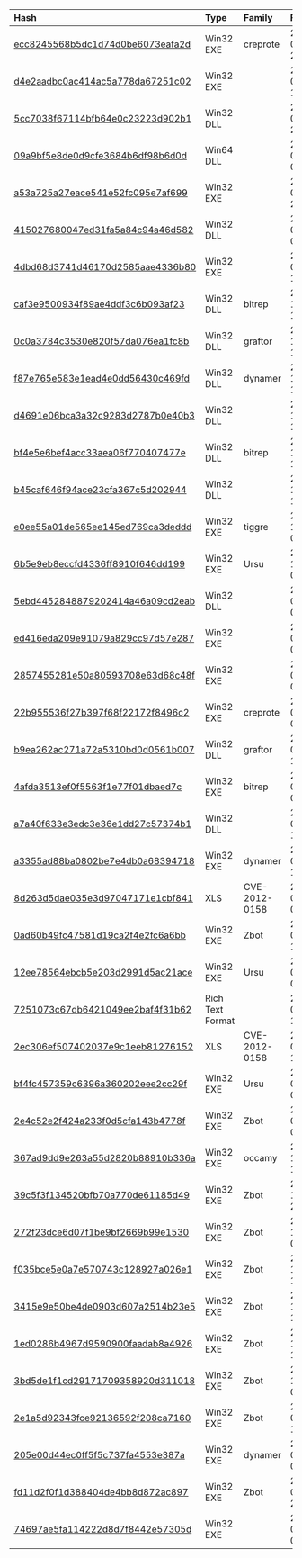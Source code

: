 |Hash|Type|Family|Frist_Seen|Name|
|:--|:--|:--|:--|:--|
|[ecc8245568b5dc1d74d0be6073eafa2d](https://www.virustotal.com/gui/file/ecc8245568b5dc1d74d0be6073eafa2d)|Win32 EXE|creprote|2019-03-16 23:04:44|dttcodexgigas.b822521633475c9ca6181689275bea3cc96b4d9a|
|[d4e2aadbc0ac414ac5a778da67251c02](https://www.virustotal.com/gui/file/d4e2aadbc0ac414ac5a778da67251c02)|Win32 EXE||2019-03-16 15:07:08|Microsoft MFC Program|
|[5cc7038f67114bfb64e0c23223d902b1](https://www.virustotal.com/gui/file/5cc7038f67114bfb64e0c23223d902b1)|Win32 DLL||2018-07-24 23:21:22|.|
|[09a9bf5e8de0d9cfe3684b6df98b6d0d](https://www.virustotal.com/gui/file/09a9bf5e8de0d9cfe3684b6df98b6d0d)|Win64 DLL||2018-07-24 05:47:19|codexgigas_49316f134954b3c6f883d0b5d5e33caeb813eb8d|
|[a53a725a27eace541e52fc095e7af699](https://www.virustotal.com/gui/file/a53a725a27eace541e52fc095e7af699)|Win32 EXE||2018-07-23 23:00:05|main|
|[415027680047ed31fa5a84c94a46d582](https://www.virustotal.com/gui/file/415027680047ed31fa5a84c94a46d582)|Win32 DLL||2018-04-27 09:30:08|wmext|
|[4dbd68d3741d46170d2585aae4336b80](https://www.virustotal.com/gui/file/4dbd68d3741d46170d2585aae4336b80)|Win32 EXE||2016-03-31 15:45:21|tmpolicy (1).dll|
|[caf3e9500934f89ae4ddf3c6b093af23](https://www.virustotal.com/gui/file/caf3e9500934f89ae4ddf3c6b093af23)|Win32 DLL|bitrep|2014-12-05 11:40:55|caf3e9500934f89ae4ddf3c6b093af23|
|[0c0a3784c3530e820f57da076ea1fc8b](https://www.virustotal.com/gui/file/0c0a3784c3530e820f57da076ea1fc8b)|Win32 DLL|graftor|2014-12-05 11:40:54|0c0a3784c3530e820f57da076ea1fc8b|
|[f87e765e583e1ead4e0dd56430c469fd](https://www.virustotal.com/gui/file/f87e765e583e1ead4e0dd56430c469fd)|Win32 DLL|dynamer|2014-12-05 11:40:54|f87e765e583e1ead4e0dd56430c469fd|
|[d4691e06bca3a32c9283d2787b0e40b3](https://www.virustotal.com/gui/file/d4691e06bca3a32c9283d2787b0e40b3)|Win32 DLL||2014-12-05 11:40:54|d4691e06bca3a32c9283d2787b0e40b3|
|[bf4e5e6bef4acc33aea06f770407477e](https://www.virustotal.com/gui/file/bf4e5e6bef4acc33aea06f770407477e)|Win32 DLL|bitrep|2014-12-05 11:40:54|bf4e5e6bef4acc33aea06f770407477e|
|[b45caf646f94ace23cfa367c5d202944](https://www.virustotal.com/gui/file/b45caf646f94ace23cfa367c5d202944)|Win32 DLL||2014-12-05 11:40:54|b45caf646f94ace23cfa367c5d202944|
|[e0ee55a01de565ee145ed769ca3deddd](https://www.virustotal.com/gui/file/e0ee55a01de565ee145ed769ca3deddd)|Win32 EXE|tiggre|2014-12-05 03:40:55|e0ee55a01de565ee145ed769ca3deddd|
|[6b5e9eb8eccfd4336ff8910f646dd199](https://www.virustotal.com/gui/file/6b5e9eb8eccfd4336ff8910f646dd199)|Win32 EXE|Ursu|2014-12-05 03:40:54|6b5e9eb8eccfd4336ff8910f646dd199|
|[5ebd4452848879202414a46a09cd2eab](https://www.virustotal.com/gui/file/5ebd4452848879202414a46a09cd2eab)|Win32 DLL||2014-09-30 08:00:30|5ebd4452848879202414a46a09cd2eab|
|[ed416eda209e91079a829cc97d57e287](https://www.virustotal.com/gui/file/ed416eda209e91079a829cc97d57e287)|Win32 EXE||2014-03-11 03:57:57|Microsoft MFC Program|
|[2857455281e50a80593708e63d68c48f](https://www.virustotal.com/gui/file/2857455281e50a80593708e63d68c48f)|Win32 EXE||2014-02-13 04:06:41|vti-rescan|
|[22b955536f27b397f68f22172f8496c2](https://www.virustotal.com/gui/file/22b955536f27b397f68f22172f8496c2)|Win32 EXE|creprote|2014-02-13 01:50:48|Microsoft MFC Program|
|[b9ea262ac271a72a5310bd0d0561b007](https://www.virustotal.com/gui/file/b9ea262ac271a72a5310bd0d0561b007)|Win32 DLL|graftor|2014-01-09 12:23:12|b9ea262ac271a72a5310bd0d0561b007|
|[4afda3513ef0f5563f1e77f01dbaed7c](https://www.virustotal.com/gui/file/4afda3513ef0f5563f1e77f01dbaed7c)|Win32 EXE|bitrep|2014-01-07 00:58:49|4afda3513ef0f5563f1e77f01dbaed7c|
|[a7a40f633e3edc3e36e1dd27c57374b1](https://www.virustotal.com/gui/file/a7a40f633e3edc3e36e1dd27c57374b1)|Win32 DLL||2014-01-06 16:46:02|04ac29fa7a80ce3daa3f844fd90de8b791cbf27b.codex|
|[a3355ad88ba0802be7e4db0a68394718](https://www.virustotal.com/gui/file/a3355ad88ba0802be7e4db0a68394718)|Win32 EXE|dynamer|2014-01-06 15:48:44|a3355ad88ba0802be7e4db0a68394718|
|[8d263d5dae035e3d97047171e1cbf841](https://www.virustotal.com/gui/file/8d263d5dae035e3d97047171e1cbf841)|XLS|CVE-2012-0158|2014-01-06 09:42:15|102年尾牙、103年春酒精緻菜單.xls|
|[0ad60b49fc47581d19ca2f4e2fc6a6bb](https://www.virustotal.com/gui/file/0ad60b49fc47581d19ca2f4e2fc6a6bb)|Win32 EXE|Zbot|2013-07-25 12:38:33|archives/0ad60b49fc47581d19ca2f4e2fc6a6bb|
|[12ee78564ebcb5e203d2991d5ac21ace](https://www.virustotal.com/gui/file/12ee78564ebcb5e203d2991d5ac21ace)|Win32 EXE|Ursu|2013-05-18 01:02:51|61aa9073194879040f1b58c0ba448d7b624ded09cace71b498bc2a5d6b385099.vir|
|[7251073c67db6421049ee2baf4f31b62](https://www.virustotal.com/gui/file/7251073c67db6421049ee2baf4f31b62)|Rich Text Format||2013-05-17 12:27:28|18f018d3d49cb195bd5f59c43dba08caebe2029d732e7de46656550661df8531.rtf|
|[2ec306ef507402037e9c1eeb81276152](https://www.virustotal.com/gui/file/2ec306ef507402037e9c1eeb81276152)|XLS|CVE-2012-0158|2013-05-17 12:23:20|文件列表.xls|
|[bf4fc457359c6396a360202eee2cc29f](https://www.virustotal.com/gui/file/bf4fc457359c6396a360202eee2cc29f)|Win32 EXE|Ursu|2013-04-25 09:23:42|bf4fc457359c6396a360202eee2cc29f|
|[2e4c52e2f424a233f0d5cfa143b4778f](https://www.virustotal.com/gui/file/2e4c52e2f424a233f0d5cfa143b4778f)|Win32 EXE|Zbot|2013-01-23 00:52:05|2e4c52e2f424a233f0d5cfa143b4778f|
|[367ad9dd9e263a55d2820b88910b336a](https://www.virustotal.com/gui/file/367ad9dd9e263a55d2820b88910b336a)|Win32 EXE|occamy|2012-12-10 13:09:48|367ad9dd9e263a55d2820b88910b336a|
|[39c5f3f134520bfb70a770de61185d49](https://www.virustotal.com/gui/file/39c5f3f134520bfb70a770de61185d49)|Win32 EXE|Zbot|2012-10-23 21:37:05|39c5f3f134520bfb70a770de61185d49|
|[272f23dce6d07f1be9bf2669b99e1530](https://www.virustotal.com/gui/file/272f23dce6d07f1be9bf2669b99e1530)|Win32 EXE|Zbot|2012-10-23 07:13:33|272f23dce6d07f1be9bf2669b99e1530|
|[f035bce5e0a7e570743c128927a026e1](https://www.virustotal.com/gui/file/f035bce5e0a7e570743c128927a026e1)|Win32 EXE|Zbot|2012-10-18 18:03:16|f035bce5e0a7e570743c128927a026e1|
|[3415e9e50be4de0903d607a2514b23e5](https://www.virustotal.com/gui/file/3415e9e50be4de0903d607a2514b23e5)|Win32 EXE|Zbot|2012-10-18 17:32:58|theth9_|
|[1ed0286b4967d9590900faadab8a4926](https://www.virustotal.com/gui/file/1ed0286b4967d9590900faadab8a4926)|Win32 EXE|Zbot|2012-10-18 10:57:34|hticth.co|
|[3bd5de1f1cd29171709358920d311018](https://www.virustotal.com/gui/file/3bd5de1f1cd29171709358920d311018)|Win32 EXE|Zbot|2012-10-18 03:29:22|strevele4.ex|
|[2e1a5d92343fce92136592f208ca7160](https://www.virustotal.com/gui/file/2e1a5d92343fce92136592f208ca7160)|Win32 EXE|Zbot|2012-09-26 10:48:51|vti-rescan|
|[205e00d44ec0ff5f5c737fa4553e387a](https://www.virustotal.com/gui/file/205e00d44ec0ff5f5c737fa4553e387a)|Win32 EXE|dynamer|2012-09-04 09:26:51|vti-rescan|
|[fd11d2f0f1d388404de4bb8d872ac897](https://www.virustotal.com/gui/file/fd11d2f0f1d388404de4bb8d872ac897)|Win32 EXE|Zbot|2011-09-21 23:26:46|FD11D2F0F1D388404DE4BB8D872AC897|
|[74697ae5fa114222d8d7f8442e57305d](https://www.virustotal.com/gui/file/74697ae5fa114222d8d7f8442e57305d)|Win32 EXE||2011-09-05 08:42:29|0a5ff533b32ed6e2369a1f9a240e0203e47a74fc.codex|
